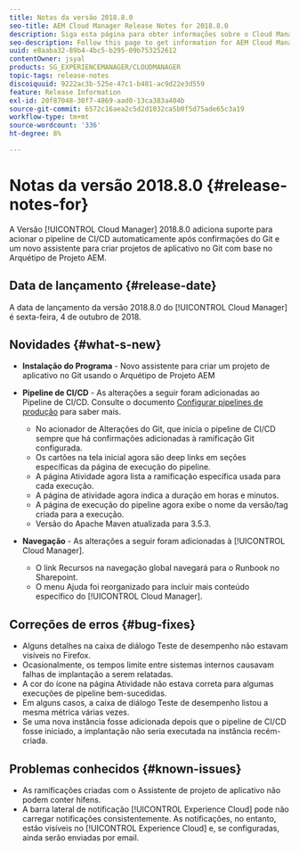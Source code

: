 ```yaml
---
title: Notas da versão 2018.8.0
seo-title: AEM Cloud Manager Release Notes for 2018.8.0
description: Siga esta página para obter informações sobre o Cloud Manager versão 2018.8.0.
seo-description: Follow this page to get information for AEM Cloud Manager Release 2018.8.0.
uuid: e8aaba32-89b4-4bc5-b295-09b753252612
contentOwner: jsyal
products: SG_EXPERIENCEMANAGER/CLOUDMANAGER
topic-tags: release-notes
discoiquuid: 9222ac3b-525e-47c1-b481-ac9d22e3d559
feature: Release Information
exl-id: 20f87048-30f7-4869-aad0-13ca383a404b
source-git-commit: 6572c16aea2c5d2d1032ca5b0f5d75ade65c3a19
workflow-type: tm+mt
source-wordcount: '336'
ht-degree: 8%

---
```


# Notas da versão 2018.8.0 {#release-notes-for}

A Versão [!UICONTROL Cloud Manager] 2018.8.0 adiciona suporte para acionar o pipeline de CI/CD automaticamente após confirmações do Git e um novo assistente para criar projetos de aplicativo no Git com base no Arquétipo de Projeto AEM.

## Data de lançamento {#release-date}

A data de lançamento da versão 2018.8.0 do [!UICONTROL Cloud Manager] é sexta-feira, 4 de outubro de 2018.

## Novidades {#what-s-new}

* **Instalação do Programa** - Novo assistente para criar um projeto de aplicativo no Git usando o Arquétipo de Projeto AEM

* **Pipeline de CI/CD** - As alterações a seguir foram adicionadas ao Pipeline de CI/CD. Consulte o documento [Configurar pipelines de produção](/help/using/production-pipelines.md) para saber mais.

   * No acionador de Alterações do Git, que inicia o pipeline de CI/CD sempre que há confirmações adicionadas à ramificação Git configurada.
   * Os cartões na tela inicial agora são deep links em seções específicas da página de execução do pipeline.
   * A página Atividade agora lista a ramificação específica usada para cada execução.
   * A página de atividade agora indica a duração em horas e minutos.
   * A página de execução do pipeline agora exibe o nome da versão/tag criada para a execução.
   * Versão do Apache Maven atualizada para 3.5.3.

* **Navegação** - As alterações a seguir foram adicionadas à [!UICONTROL Cloud Manager].

   * O link Recursos na navegação global navegará para o Runbook no Sharepoint.
   * O menu Ajuda foi reorganizado para incluir mais conteúdo específico do [!UICONTROL Cloud Manager].

## Correções de erros {#bug-fixes}

* Alguns detalhes na caixa de diálogo Teste de desempenho não estavam visíveis no Firefox.
* Ocasionalmente, os tempos limite entre sistemas internos causavam falhas de implantação a serem relatadas.
* A cor do ícone na página Atividade não estava correta para algumas execuções de pipeline bem-sucedidas.
* Em alguns casos, a caixa de diálogo Teste de desempenho listou a mesma métrica várias vezes.
* Se uma nova instância fosse adicionada depois que o pipeline de CI/CD fosse iniciado, a implantação não seria executada na instância recém-criada.

## Problemas conhecidos {#known-issues}

* As ramificações criadas com o Assistente de projeto de aplicativo não podem conter hifens.
* A barra lateral de notificação [!UICONTROL Experience Cloud] pode não carregar notificações consistentemente. As notificações, no entanto, estão visíveis no [!UICONTROL Experience Cloud] e, se configuradas, ainda serão enviadas por email.
